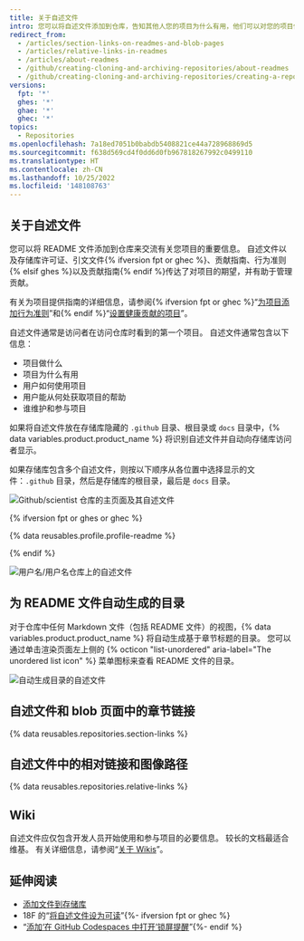 ```yaml
---
title: 关于自述文件
intro: 您可以将自述文件添加到仓库，告知其他人您的项目为什么有用，他们可以对您的项目做什么，以及他们可以如何使用。
redirect_from:
  - /articles/section-links-on-readmes-and-blob-pages
  - /articles/relative-links-in-readmes
  - /articles/about-readmes
  - /github/creating-cloning-and-archiving-repositories/about-readmes
  - /github/creating-cloning-and-archiving-repositories/creating-a-repository-on-github/about-readmes
versions:
  fpt: '*'
  ghes: '*'
  ghae: '*'
  ghec: '*'
topics:
  - Repositories
ms.openlocfilehash: 7a18ed7051b0babdb5408821ce44a728968869d5
ms.sourcegitcommit: f638d569cd4f0dd6d0fb967818267992c0499110
ms.translationtype: HT
ms.contentlocale: zh-CN
ms.lasthandoff: 10/25/2022
ms.locfileid: '148108763'
---
```

## 关于自述文件

您可以将 README 文件添加到仓库来交流有关您项目的重要信息。 自述文件以及存储库许可证、引文文件{% ifversion fpt or ghec %}、贡献指南、行为准则{% elsif ghes %}以及贡献指南{% endif %}传达了对项目的期望，并有助于管理贡献。

有关为项目提供指南的详细信息，请参阅{% ifversion fpt or ghec %}“[为项目添加行为准则](/communities/setting-up-your-project-for-healthy-contributions/adding-a-code-of-conduct-to-your-project)”和{% endif %}“[设置健康贡献的项目](/communities/setting-up-your-project-for-healthy-contributions)”。

自述文件通常是访问者在访问仓库时看到的第一个项目。 自述文件通常包含以下信息：
- 项目做什么
- 项目为什么有用
- 用户如何使用项目
- 用户能从何处获取项目的帮助
- 谁维护和参与项目

如果将自述文件放在存储库隐藏的 `.github` 目录、根目录或 `docs` 目录中，{% data variables.product.product_name %} 将识别自述文件并自动向存储库访问者显示。

如果存储库包含多个自述文件，则按以下顺序从各位置中选择显示的文件：`.github` 目录，然后是存储库的根目录，最后是 `docs` 目录。

![Github/scientist 仓库的主页面及其自述文件](/assets/images/help/repository/repo-with-readme.png)

{% ifversion fpt or ghes or ghec %}

{% data reusables.profile.profile-readme %}

{% endif %}

![用户名/用户名仓库上的自述文件](/assets/images/help/repository/username-repo-with-readme.png)

## 为 README 文件自动生成的目录

对于仓库中任何 Markdown 文件（包括 README 文件）的视图，{% data variables.product.product_name %} 将自动生成基于章节标题的目录。 您可以通过单击渲染页面左上侧的 {% octicon "list-unordered" aria-label="The unordered list icon" %}  菜单图标来查看 README 文件的目录。

![自动生成目录的自述文件](/assets/images/help/repository/readme-automatic-toc.png)

## 自述文件和 blob 页面中的章节链接

{% data reusables.repositories.section-links %}

## 自述文件中的相对链接和图像路径

{% data reusables.repositories.relative-links %}

## Wiki

自述文件应仅包含开发人员开始使用和参与项目的必要信息。 较长的文档最适合维基。 有关详细信息，请参阅“[关于 Wikis](/communities/documenting-your-project-with-wikis/about-wikis)”。

## 延伸阅读

- [添加文件到存储库](/articles/adding-a-file-to-a-repository)
- 18F 的“[将自述文件设为可读](https://github.com/18F/open-source-guide/blob/18f-pages/pages/making-readmes-readable.md)”{%- ifversion fpt or ghec %} 
- “[添加‘在 GitHub Codespaces 中打开’锁屏提醒](/codespaces/setting-up-your-project-for-codespaces/adding-a-codespaces-badge)”{%- endif %}   
